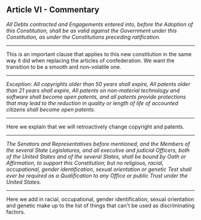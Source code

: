 
## Article VI - Commentary



_All Debts contracted and Engagements entered into, before the Adoption of this Constitution, shall be as valid against the Government under this Constitution, as under the Constitutions preceding ratification._


---

This is an important clause that applies to this new constitution in the same way it did when replacing the articles of confederation.  We want the transition to be a smooth and non-volatile one.



---


_Exception: All copyrights older than 50 years shall expire, All patents older than 21 years shall expire, All patents on non-material technology and software shall become open patents, and all patents provide protections that may lead to the reduction in quality or length of life of accounted citizens shall become open patents._


---

Here we explain that we will retroactively change copyright and patents.


---

_The Senators and Representatives before mentioned, and the Members of the several State Legislatures, and all executive and judicial Officers, both of the United States and of the several States, shall be bound by Oath or Affirmation, to support this Constitution; but no religious, racial, occupational, gender identification, sexual orientation or genetic Test shall ever be required as a Qualification to any Office or public Trust under the United States._


---

Here we add in racial, occupational, gender identification, sexual orientation and genetic make up to the list of things that can't be used as discriminating factors.


